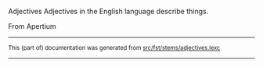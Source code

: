 Adjectives
Adjectives in the English language describe things.

From Apertium

* * *

<small>This (part of) documentation was generated from [src/fst/stems/adjectives.lexc](https://github.com/giellalt/lang-eng/blob/main/src/fst/stems/adjectives.lexc)</small>

---

